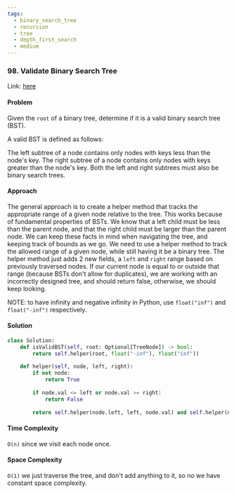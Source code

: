 ```yaml
---
tags:
  - binary_search_tree
  - recursion
  - tree
  - depth_first_search
  - medium
---
```


### 98. Validate Binary Search Tree

Link: [here](https://leetcode.com/problems/validate-binary-search-tree/description/)

#### Problem
Given the `root` of a binary tree, determine if it is a valid binary search tree (BST).

A valid BST is defined as follows:

The left subtree of a node contains only nodes with keys less than the node's key.
The right subtree of a node contains only nodes with keys greater than the node's key.
Both the left and right subtrees must also be binary search trees.

#### Approach
The general approach is to create a helper method that tracks the appropriate range of a given node relative to the tree. This works because of fundamental properties of BSTs. We know that a left child must be less than the parent node, and that the right child must be larger than the parent node. We can keep these facts in mind when navigating the tree, and keeping track of bounds as we go. 
We need to use a helper method to track the allowed range of a given node, while still having it be a binary tree. The helper method just adds 2 new fields, a `left` and `right` range based on previously traversed nodes. If our current node is equal to or outside that range (because BSTs don't allow for duplicates), we are working with an incorrectly designed tree, and should return false, otherwise, we should keep looking. 

NOTE: to have infinity and negative infinity in Python, use `float("inf")` and `float("-inf")` respectively.

#### Solution
```python 
class Solution:
    def isValidBST(self, root: Optional[TreeNode]) -> bool:
        return self.helper(root, float("-inf"), float("inf"))
    
    def helper(self, node, left, right):
        if not node:
            return True
        
        if node.val <= left or node.val >= right:
            return False
        
        return self.helper(node.left, left, node.val) and self.helper(node.right, node.val, right)
```

#### Time Complexity
`O(n)` since we visit each node once.

#### Space Complexity
`O(1)` we just traverse the tree, and don't add anything to it, so no we have constant space complexity. 
